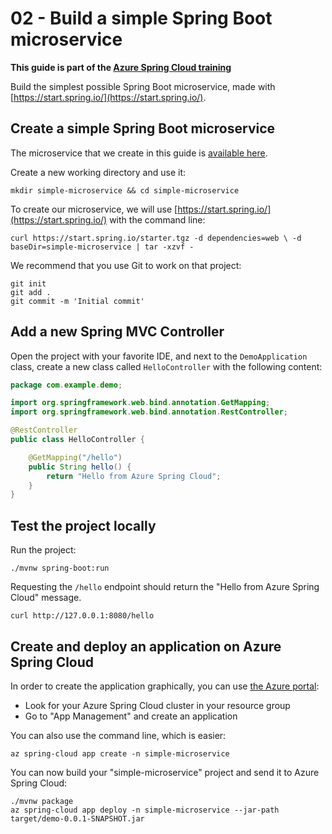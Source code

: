 # 02 - Build a simple Spring Boot microservice

__This guide is part of the [Azure Spring Cloud training](../README.md)__

Build the simplest possible Spring Boot microservice, made with [https://start.spring.io/](https://start.spring.io/).

## Create a simple Spring Boot microservice

The microservice that we create in this guide is [available here](simple-microservice/).

Create a new working directory and use it:

```
mkdir simple-microservice && cd simple-microservice
```

To create our microservice, we will use [https://start.spring.io/](https://start.spring.io/) with the command line:

```
curl https://start.spring.io/starter.tgz -d dependencies=web \ -d baseDir=simple-microservice | tar -xzvf -
```

We recommend that you use Git to work on that project:

```
git init
git add .
git commit -m 'Initial commit'
```

## Add a new Spring MVC Controller

Open the project with your favorite IDE, and next to the `DemoApplication` class, create a new class called `HelloController` with the following content:

```java
package com.example.demo;

import org.springframework.web.bind.annotation.GetMapping;
import org.springframework.web.bind.annotation.RestController;

@RestController
public class HelloController {

    @GetMapping("/hello")
    public String hello() {
        return "Hello from Azure Spring Cloud";
    }
}
```

## Test the project locally

Run the project:

```
./mvnw spring-boot:run
```

Requesting the `/hello` endpoint should return the "Hello from Azure Spring Cloud" message.

```
curl http://127.0.0.1:8080/hello
```

## Create and deploy an application on Azure Spring Cloud

In order to create the application graphically, you can use [the Azure portal](https://portal.azure.com/?WT.mc_id=azurespringcloud-github-judubois):

- Look for your Azure Spring Cloud cluster in your resource group
- Go to "App Management" and create an application

You can also use the command line, which is easier:

```
az spring-cloud app create -n simple-microservice
```

You can now build your "simple-microservice" project and send it to Azure Spring Cloud:

```
./mvnw package
az spring-cloud app deploy -n simple-microservice --jar-path target/demo-0.0.1-SNAPSHOT.jar
```

